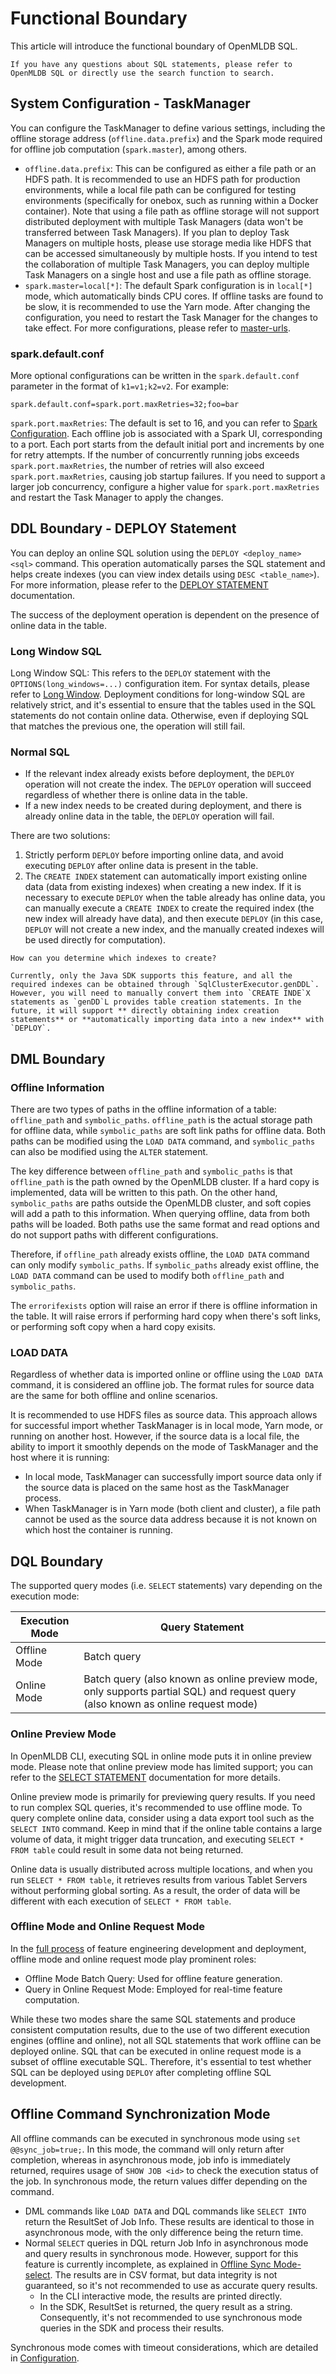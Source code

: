 # Functional Boundary

This article will introduce the functional boundary of OpenMLDB SQL.

```{note}
If you have any questions about SQL statements, please refer to OpenMLDB SQL or directly use the search function to search.
```

## System Configuration - TaskManager

You can configure the TaskManager to define various settings, including the offline storage address (`offline.data.prefix`) and the Spark mode required for offline job computation (`spark.master`), among others.

- `offline.data.prefix`: This can be configured as either a file path or an HDFS path. It is recommended to use an HDFS path for production environments, while a local file path can be configured for testing environments (specifically for onebox, such as running within a Docker container). Note that using a file path as offline storage will not support distributed deployment with multiple Task Managers (data won't be transferred between Task Managers). If you plan to deploy Task Managers on multiple hosts, please use storage media like HDFS that can be accessed simultaneously by multiple hosts. If you intend to test the collaboration of multiple Task Managers, you can deploy multiple Task Managers on a single host and use a file path as offline storage.
- `spark.master=local[*]`: The default Spark configuration is in `local[*]` mode, which automatically binds CPU cores. If offline tasks are found to be slow, it is recommended to use the Yarn mode. After changing the configuration, you need to restart the Task Manager for the changes to take effect. For more configurations, please refer to [master-urls](https://spark.apache.org/docs/3.1.2/submitting-applications.html#master-urls).

### spark.default.conf

More optional configurations can be written in the `spark.default.conf` parameter in the format of `k1=v1;k2=v2`. For example:

```Plain
spark.default.conf=spark.port.maxRetries=32;foo=bar
```

`spark.port.maxRetries`: The default is set to 16, and you can refer to [Spark Configuration](https://spark.apache.org/docs/3.1.2/configuration.html). Each offline job is associated with a Spark UI, corresponding to a port. Each port starts from the default initial port and increments by one for retry attempts. If the number of concurrently running jobs exceeds `spark.port.maxRetries`, the number of retries will also exceed `spark.port.maxRetries`, causing job startup failures. If you need to support a larger job concurrency, configure a higher value for `spark.port.maxRetries` and restart the Task Manager to apply the changes.

## DDL Boundary - DEPLOY Statement

You can deploy an online SQL solution using the `DEPLOY <deploy_name> <sql>` command. This operation automatically parses the SQL statement and helps create indexes (you can view index details using `DESC <table_name>`). For more information, please refer to the [DEPLOY STATEMENT](../openmldb_sql/deployment_manage/DEPLOY_STATEMENT.md) documentation.

The success of the deployment operation is dependent on the presence of online data in the table.

### Long Window SQL

Long Window SQL: This refers to the `DEPLOY` statement with the `OPTIONS(long_windows=...)` configuration item. For syntax details, please refer to [Long Window](../openmldb_sql/deployment_manage/DEPLOY_STATEMENT.md#long-window-optimazation). Deployment conditions for long-window SQL are relatively strict, and it's essential to ensure that the tables used in the SQL statements do not contain online data. Otherwise, even if deploying SQL that matches the previous one, the operation will still fail.

### Normal SQL

- If the relevant index already exists before deployment, the `DEPLOY` operation will not create the index. The `DEPLOY` operation will succeed regardless of whether there is online data in the table.
- If a new index needs to be created during deployment, and there is already online data in the table, the `DEPLOY` operation will fail.

There are two solutions:

1. Strictly perform `DEPLOY` before importing online data, and avoid executing `DEPLOY` after online data is present in the table.
2. The `CREATE INDEX` statement can automatically import existing online data (data from existing indexes) when creating a new index. If it is necessary to execute `DEPLOY` when the table already has online data, you can manually execute a `CREATE INDEX` to create the required index (the new index will already have data), and then execute `DEPLOY` (in this case, `DEPLOY` will not create a new index, and the manually created indexes will be used directly for computation).

```{note}
How can you determine which indexes to create?

Currently, only the Java SDK supports this feature, and all the required indexes can be obtained through `SqlClusterExecutor.genDDL`. However, you will need to manually convert them into `CREATE INDE`X statements as `genDD`L provides table creation statements. In the future, it will support ** directly obtaining index creation statements** or **automatically importing data into a new index** with `DEPLOY`.
```

## DML Boundary

### Offline Information

There are two types of paths in the offline information of a table: `offline_path` and `symbolic_paths`. `offline_path` is the actual storage path for offline data, while `symbolic_paths` are soft link paths for offline data. Both paths can be modified using the `LOAD DATA` command, and `symbolic_paths` can also be modified using the `ALTER` statement.

The key difference between `offline_path` and `symbolic_paths` is that `offline_path` is the path owned by the OpenMLDB cluster. If a hard copy is implemented, data will be written to this path. On the other hand, `symbolic_paths` are paths outside the OpenMLDB cluster, and soft copies will add a path to this information. When querying offline, data from both paths will be loaded. Both paths use the same format and read options and do not support paths with different configurations.

Therefore, if `offline_path` already exists offline, the `LOAD DATA` command can only modify `symbolic_paths`. If `symbolic_paths` already exist offline, the `LOAD DATA` command can be used to modify both `offline_path` and `symbolic_paths`.

The `errorifexists` option will raise an error if there is offline information in the table. It will raise errors if performing hard copy when there's soft links, or performing soft copy when a hard copy exisits. 

### LOAD DATA

Regardless of whether data is imported online or offline using the `LOAD DATA` command, it is considered an offline job. The format rules for source data are the same for both offline and online scenarios.

It is recommended to use HDFS files as source data. This approach allows for successful import whether TaskManager is in local mode, Yarn mode, or running on another host. However, if the source data is a local file, the ability to import it smoothly depends on the mode of TaskManager and the host where it is running:

- In local mode, TaskManager can successfully import source data only if the source data is placed on the same host as the TaskManager process.
- When TaskManager is in Yarn mode (both client and cluster), a file path cannot be used as the source data address because it is not known on which host the container is running.

## DQL Boundary

The supported query modes (i.e. `SELECT` statements) vary depending on the execution mode:

| Execution Mode | Query Statement                                              |
| -------------- | ------------------------------------------------------------ |
| Offline Mode   | Batch query                                                  |
| Online Mode    | Batch query (also known as online preview mode, only supports partial SQL) and request query (also known as online request mode) |

### Online Preview Mode

In OpenMLDB CLI, executing SQL in online mode puts it in online preview mode. Please note that online preview mode has limited support; you can refer to the [SELECT STATEMENT](../openmldb_sql/dql/SELECT_STATEMENT) documentation for more details.

Online preview mode is primarily for previewing query results. If you need to run complex SQL queries, it's recommended to use offline mode. To query complete online data, consider using a data export tool such as the `SELECT INTO` command. Keep in mind that if the online table contains a large volume of data, it might trigger data truncation, and executing `SELECT * FROM table` could result in some data not being returned.

Online data is usually distributed across multiple locations, and when you run `SELECT * FROM table`, it retrieves results from various Tablet Servers without performing global sorting. As a result, the order of data will be different with each execution of `SELECT * FROM table`.

### Offline Mode and Online Request Mode

In the [full process](./concepts/modes.md) of feature engineering development and deployment, offline mode and online request mode play prominent roles:

- Offline Mode Batch Query: Used for offline feature generation.
- Query in Online Request Mode: Employed for real-time feature computation.

While these two modes share the same SQL statements and produce consistent computation results, due to the use of two different execution engines (offline and online), not all SQL statements that work offline can be deployed online. SQL that can be executed in online request mode is a subset of offline executable SQL. Therefore, it's essential to test whether SQL can be deployed using `DEPLOY` after completing offline SQL development.

## Offline Command Synchronization Mode

All offline commands can be executed in synchronous mode using `set @@sync_job=true;`. In this mode, the command will only return after completion, whereas in asynchronous mode, job info is immediately returned, requires usage of `SHOW JOB <id>` to check the execution status of the job. In synchronous mode, the return values differ depending on the command.

- DML commands like `LOAD DATA` and DQL commands like `SELECT INTO` return the ResultSet of Job Info. These results are identical to those in asynchronous mode, with the only difference being the return time. 
- Normal `SELECT` queries in DQL return Job Info in asynchronous mode and query results in synchronous mode. However, support for this feature is currently incomplete, as explained in [Offline Sync Mode-select](../openmldb_sql/dql/SELECT_STATEMENT.md#offline-sync-mode-select). The results are in CSV format, but data integrity is not guaranteed, so it's not recommended to use as accurate query results.
  - In the CLI interactive mode, the results are printed directly.
  - In the SDK, ResultSet is returned, the query result as a string. Consequently, it's not recommended to use synchronous mode queries in the SDK and process their results.

Synchronous mode comes with timeout considerations, which are detailed in [Configuration](../openmldb_sql/ddl/SET_STATEMENT.md#offline-command-configuaration-details).
